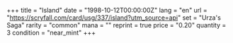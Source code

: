 +++
title = "Island"
date = "1998-10-12T00:00:00Z"
lang = "en"
url = "https://scryfall.com/card/usg/337/island?utm_source=api"
set = "Urza's Saga"
rarity = "common"
mana = ""
reprint = true
price = "0.20"
quantity = 3
condition = "near_mint"
+++
